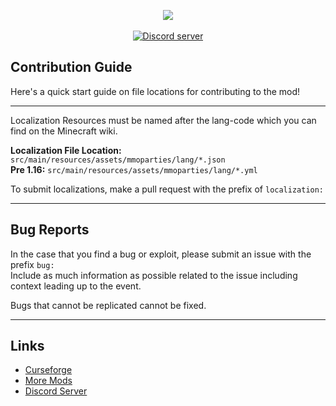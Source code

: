 <div align="center">

<img src="https://media.forgecdn.net/avatars/thumbnails/488/119/64/64/637791987951984152.png" /></br></br>
<a href="https://discord.gg/invite/G6HrJk7BBc"><img src="https://img.shields.io/discord/606926504424767488?color=5865F2&logo=discord&logoColor=white" alt="Discord server" /></a>
</div>

## Contribution Guide
Here's a quick start guide on file locations for contributing to the mod!</br>
--- ---
Localization Resources must be named after the lang-code which you can find on the Minecraft wiki.</br>

<b>Localization File Location:</b> `src/main/resources/assets/mmoparties/lang/*.json`</br>
<b>Pre 1.16:</b> `src/main/resources/assets/mmoparties/lang/*.yml`

To submit localizations, make a pull request with the prefix of `localization:`
--- ---
## Bug Reports
In the case that you find a bug or exploit, please submit an issue with the prefix `bug:`</br>
Include as much information as possible related to the issue including context leading up to the event.

Bugs that cannot be replicated cannot be fixed.
--- ---
## Links
- [Curseforge][curseforge]
- [More Mods][website]
- [Discord Server][discord]

[curseforge]: curseforge.com/minecraft/mc-mods/rpg-parties
[website]: https://matthe815.dev
[discord]: https://discord.gg/invite/G6HrJk7BBc